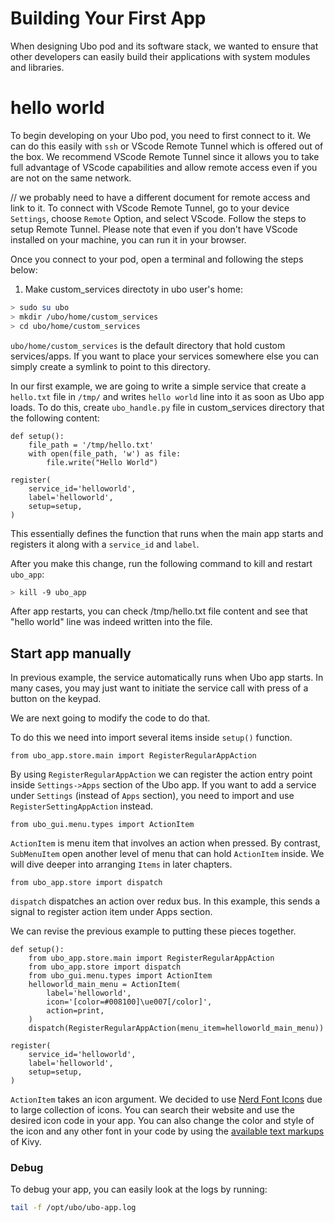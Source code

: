 # Building Your First App

When designing Ubo pod and its software stack, we wanted to ensure that other developers can easily build their applications 
with system modules and libraries. 

# hello world

To begin developing on your Ubo pod, you need to first connect to it. We can do this easily with `ssh` or VScode Remote Tunnel which is offered out of the box. We recommend VScode Remote Tunnel since it allows you to take full advantage of VScode capabilities and allow remote access even if you are not on the same network. 

// we probably need to have a different document for remote access and link to it. 
To connect with VScode Remote Tunnel, go to your device `Settings`, choose `Remote` Option, and select VScode. Follow the steps to setup Remote Tunnel. Please note that even if you don't have VScode installed on your machine, you can run it in your browser.

Once you connect to your pod, open a terminal and following the steps below:

1. Make custom_services directoty in ubo user's home:

``` sh
> sudo su ubo
> mkdir /ubo/home/custom_services
> cd ubo/home/custom_services
```

`ubo/home/custom_services` is the default directory that hold custom services/apps. If you want to place your services somewhere else you can simply create a symlink to point to this directory.  

In our first example, we are going to write a simple service that create a `hello.txt` file in `/tmp/` and writes `hello world` line into it as soon as Ubo app loads. To do this, create `ubo_handle.py` file in custom_services directory that the following content:

```
def setup():
    file_path = '/tmp/hello.txt'
    with open(file_path, 'w') as file:
        file.write("Hello World")

register(
    service_id='helloworld',
    label='helloworld',
    setup=setup,
)
```
This essentially defines the function that runs when the main app starts and registers it along with a `service_id` and `label`.

After you make this change, run the following command to kill and restart `ubo_app`:

```sh
> kill -9 ubo_app
```

After app restarts, you can check /tmp/hello.txt file content and see that "hello world" line was indeed written into the file.


## Start app manually

In previous example, the service automatically runs when Ubo app starts. In many cases, you may just want to initiate the service call with press of a button on the keypad. 

We are next going to modify the code to do that.

To do this we need into import several items inside `setup()` function.

``
from ubo_app.store.main import RegisterRegularAppAction
``

By using `RegisterRegularAppAction` we can register the action entry point inside `Settings->Apps` section of the Ubo app. If you want to add a service under `Settings` (instead of `Apps` section), you need to import and use  `RegisterSettingAppAction` instead.

```
from ubo_gui.menu.types import ActionItem
```

`ActionItem` is menu item that involves an action when pressed. By contrast, `SubMenuItem` open another level of menu that can hold `ActionItem` inside. We will dive deeper into arranging `Items` in later chapters.

`from ubo_app.store import dispatch`

`dispatch` dispatches an action over redux bus. In this example, this sends a signal to register action item under Apps section.

We can revise the previous example to putting these pieces together.

```
def setup():
    from ubo_app.store.main import RegisterRegularAppAction
    from ubo_app.store import dispatch
    from ubo_gui.menu.types import ActionItem
    helloworld_main_menu = ActionItem(
        label='helloworld',
        icon='[color=#008100]\ue007[/color]',
        action=print,
    )
    dispatch(RegisterRegularAppAction(menu_item=helloworld_main_menu))

register(
    service_id='helloworld',
    label='helloworld',
    setup=setup,
)
```

`ActionItem` takes an icon argument. We decided to use [Nerd Font Icons](https://www.nerdfonts.com/cheat-sheet) due to large collection of icons. You can search their website and use the desired icon code in your app. You can also change the color and style of the icon and any other font in your code by using the [available text markups](https://kivy.org/doc/stable/api-kivy.core.text.markup.html) of Kivy.

### Debug

To debug your app, you can easily look at the logs by running:

```sh
tail -f /opt/ubo/ubo-app.log
```
